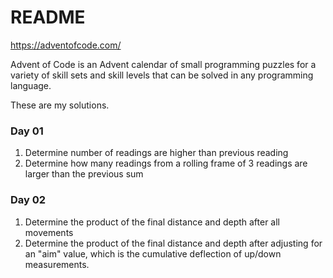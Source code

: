 # README #

https://adventofcode.com/

Advent of Code is an Advent calendar of small programming puzzles for a variety of skill sets and skill levels that can be solved in any programming language.

These are my solutions.

### Day 01 ###
1. Determine number of readings are higher than previous reading
2. Determine how many readings from a rolling frame of 3 readings are larger than the previous sum

### Day 02 ###
1. Determine the product of the final distance and depth after all movements
2. Determine the product of the final distance and depth after adjusting for an "aim" value, which is the cumulative deflection of up/down measurements.

